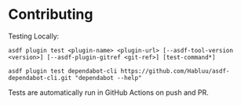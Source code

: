 # Contributing

Testing Locally:

```shell
asdf plugin test <plugin-name> <plugin-url> [--asdf-tool-version <version>] [--asdf-plugin-gitref <git-ref>] [test-command*]

asdf plugin test dependabot-cli https://github.com/Habluu/asdf-dependabot-cli.git "dependabot --help"
```

Tests are automatically run in GitHub Actions on push and PR.
